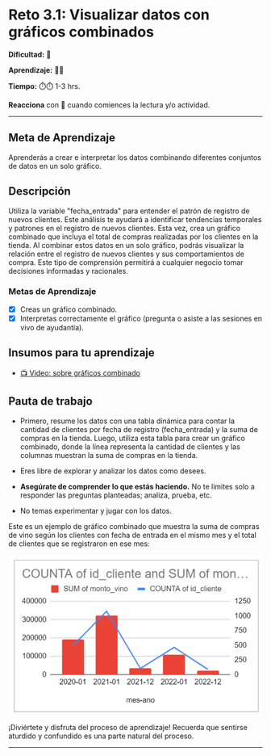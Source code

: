 # Reto 3.1: Visualizar datos con gráficos combinados

**Dificultad:** 🌻

**Aprendizaje:** 🍯🍯

**Tiempo:** ⏱️️⏱️️ 1-3 hrs.

**Reacciona** con 👀 cuando comiences la lectura y/o actividad.

---

## Meta de Aprendizaje

Aprenderás a crear e interpretar los datos combinando diferentes conjuntos de datos en un solo gráfico. 

## Descripción

Utiliza la variable "fecha_entrada" para entender el patrón de registro de nuevos clientes. Este análisis te ayudará a identificar tendencias temporales y patrones en el registro de nuevos clientes. Esta vez, crea un gráfico combinado que incluya el total de compras realizadas por los clientes en la tienda. Al combinar estos datos en un solo gráfico, podrás visualizar la relación entre el registro de nuevos clientes y sus comportamientos de compra. Este tipo de comprensión permitirá a cualquier negocio tomar decisiones informadas y racionales.

### Metas de Aprendizaje

- [x] Creas un gráfico combinado.
- [x] Interpretas correctamente el gráfico (pregunta o asiste a las sesiones en vivo de ayudantía).

## Insumos para tu aprendizaje

- [📺 Video: sobre gráficos combinado](https://www.youtube.com/watch?v=jBVPCobW-do)

## Pauta de trabajo

- Primero, resume los datos con una tabla dinámica para contar la cantidad de clientes por fecha de registro (fecha_entrada) y la suma de compras en la tienda. Luego, utiliza esta tabla para crear un gráfico combinado, donde la línea representa la cantidad de clientes y las columnas muestran la suma de compras en la tienda.

- Eres libre de explorar y analizar los datos como desees.

- **Asegúrate de comprender lo que estás haciendo.** No te limites solo a responder las preguntas planteadas; analiza, prueba, etc.

- No temas experimentar y jugar con los datos.

Este es un ejemplo de gráfico combinado que muestra la suma de compras de vino según los clientes con fecha de entrada en el mismo mes y el total de clientes que se registraron en ese mes:

![image](https://raw.githubusercontent.com/Laboratoria/digitaljumpstart-curriculum/main/DAT/00_assets/350095241-65aec943-78f7-46ea-a122-329ee3aa82ee.png)

¡Diviértete y disfruta del proceso de aprendizaje! Recuerda que sentirse aturdido y confundido es una parte natural del proceso.

---
